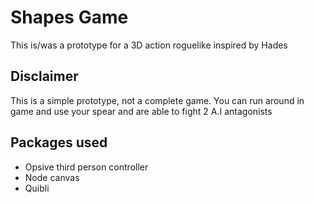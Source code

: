 # Shapes Game
This is/was a prototype for a 3D action roguelike inspired by Hades

## Disclaimer
This is a simple prototype, not a complete game. You can run around in game and use your spear and are able to fight 2 A.I antagonists

## Packages used
- Opsive third person controller
- Node canvas
- Quibli
